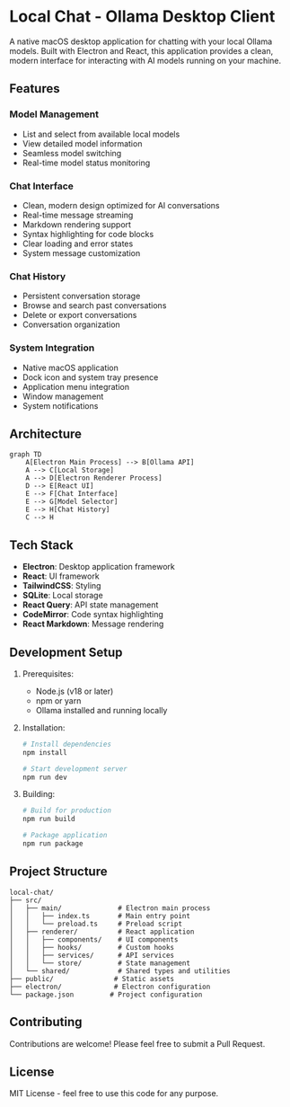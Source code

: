 # Local Chat - Ollama Desktop Client

A native macOS desktop application for chatting with your local Ollama models. Built with Electron and React, this application provides a clean, modern interface for interacting with AI models running on your machine.

## Features

### Model Management
- List and select from available local models
- View detailed model information
- Seamless model switching
- Real-time model status monitoring

### Chat Interface
- Clean, modern design optimized for AI conversations
- Real-time message streaming
- Markdown rendering support
- Syntax highlighting for code blocks
- Clear loading and error states
- System message customization

### Chat History
- Persistent conversation storage
- Browse and search past conversations
- Delete or export conversations
- Conversation organization

### System Integration
- Native macOS application
- Dock icon and system tray presence
- Application menu integration
- Window management
- System notifications

## Architecture

```mermaid
graph TD
    A[Electron Main Process] --> B[Ollama API]
    A --> C[Local Storage]
    A --> D[Electron Renderer Process]
    D --> E[React UI]
    E --> F[Chat Interface]
    E --> G[Model Selector]
    E --> H[Chat History]
    C --> H
```

## Tech Stack

- **Electron**: Desktop application framework
- **React**: UI framework
- **TailwindCSS**: Styling
- **SQLite**: Local storage
- **React Query**: API state management
- **CodeMirror**: Code syntax highlighting
- **React Markdown**: Message rendering

## Development Setup

1. Prerequisites:
   - Node.js (v18 or later)
   - npm or yarn
   - Ollama installed and running locally

2. Installation:
   ```bash
   # Install dependencies
   npm install
   
   # Start development server
   npm run dev
   ```

3. Building:
   ```bash
   # Build for production
   npm run build
   
   # Package application
   npm run package
   ```

## Project Structure

```
local-chat/
├── src/
│   ├── main/              # Electron main process
│   │   ├── index.ts       # Main entry point
│   │   └── preload.ts     # Preload script
│   ├── renderer/          # React application
│   │   ├── components/    # UI components
│   │   ├── hooks/         # Custom hooks
│   │   ├── services/      # API services
│   │   └── store/         # State management
│   └── shared/            # Shared types and utilities
├── public/               # Static assets
├── electron/             # Electron configuration
└── package.json         # Project configuration
```

## Contributing

Contributions are welcome! Please feel free to submit a Pull Request.

## License

MIT License - feel free to use this code for any purpose.
